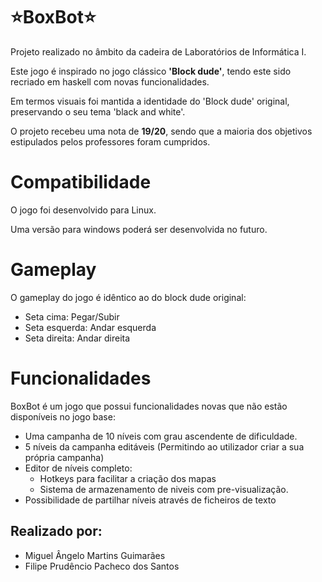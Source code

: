 # ⭐BoxBot⭐
Projeto realizado no âmbito da cadeira de Laboratórios de Informática I. 

Este jogo é inspirado no jogo clássico **'Block dude'**, tendo este sido recriado em haskell com novas funcionalidades.

Em termos visuais foi mantida a identidade do 'Block dude' original, preservando o seu tema 'black and white'. 

O projeto recebeu uma nota de **19/20**, sendo que a maioria dos objetivos estipulados pelos professores foram cumpridos.

# Compatibilidade
O jogo foi desenvolvido para Linux. 

Uma versão para windows poderá ser desenvolvida no futuro.

# Gameplay
O gameplay do jogo é idêntico ao do block dude original:
- Seta cima: Pegar/Subir
- Seta esquerda: Andar esquerda
- Seta direita: Andar direita

# Funcionalidades
BoxBot é um jogo que possui funcionalidades novas que não estão disponíveis no jogo base:
- Uma campanha de 10 níveis com grau ascendente de dificuldade.
- 5 níveis da campanha editáveis (Permitindo ao utilizador criar a sua própria campanha)
- Editor de níveis completo: 
    - Hotkeys para facilitar a criação dos mapas
    - Sistema de armazenamento de niveis com pre-visualização.
- Possibilidade de partilhar níveis através de ficheiros de texto

## Realizado por:
-  Miguel Ângelo Martins Guimarães
-  Filipe Prudêncio Pacheco dos Santos
